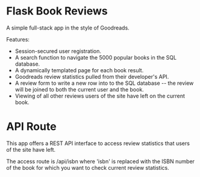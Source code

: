 # Flask Book Reviews

A simple full-stack app in the style of Goodreads.

Features:

- Session-secured user registration.
- A search function to navigate the 5000 popular books in the SQL database.
- A dynamically templated page for each book result.
- Goodreads review statistics pulled from their developer's API.
- A review form to write a new row into to the SQL database -- the review will be joined to both the current user and the book.
- Viewing of all other reviews users of the site have left on the current book.

# API Route

This app offers a REST API interface to access review statistics that users of the site have left.

The access route is /api/isbn where 'isbn' is replaced with the ISBN number of the book for which you want to check current review statistics.

